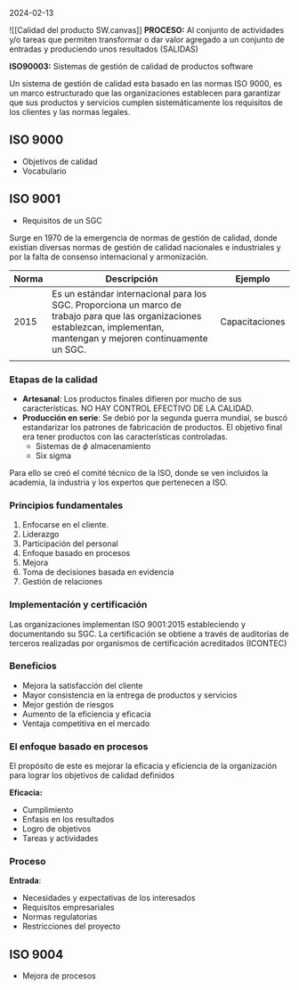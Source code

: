 2024-02-13

![[Calidad del producto SW.canvas]]
**PROCESO:** Al conjunto de actividades y/o tareas que permiten transformar o dar valor agregado a un conjunto de entradas y produciendo unos resultados (SALIDAS)

**ISO90003:** Sistemas de gestión de calidad de productos software

Un sistema de gestión de calidad esta basado en las normas ISO 9000, es un marco estructurado que las organizaciones establecen para garantizar que sus productos y servicios cumplen sistemáticamente los requisitos de los clientes y las normas legales.

## ISO 9000
- Objetivos de calidad
- Vocabulario
## ISO 9001
- Requisitos de un SGC

Surge en 1970 de la emergencia de normas de gestión de calidad, donde existían diversas normas de gestión de calidad nacionales e industriales y por la falta de consenso internacional y armonización.

| Norma | Descripción | Ejemplo |
| ---- | ---- | ---- |
| 2015 | Es un estándar internacional para los SGC. Proporciona un marco de trabajo para que las organizaciones establezcan, implementan, mantengan y mejoren continuamente un SGC. | Capacitaciones |
|  |  |  |
### Etapas de la calidad

- **Artesanal**: Los productos finales difieren por mucho de sus características. NO HAY CONTROL EFECTIVO DE LA CALIDAD.
- **Producción en serie**: Se debió por la segunda guerra mundial, se buscó estandarizar los patrones de fabricación de productos. El objetivo final era tener productos con las características controladas.
	- Sistemas de $\phi$ almacenamiento
	- Six sigma

Para ello se creó el comité técnico de la ISO, donde se ven incluidos la academia, la industria y los expertos que pertenecen a ISO.

### Principios fundamentales

1. Enfocarse en el cliente.
2. Liderazgo
3. Participación del personal
4. Enfoque basado en procesos
5. Mejora
6. Toma de decisiones basada en evidencia
7. Gestión de relaciones

### Implementación y certificación

Las organizaciones implementan ISO 9001:2015 estableciendo y documentando su SGC. La certificación se obtiene a través de auditorías de terceros realizadas por organismos de certificación acreditados (ICONTEC)

### Beneficios

- Mejora la satisfacción del cliente
- Mayor consistencia en la entrega de productos y servicios
- Mejor gestión de riesgos
- Aumento de la eficiencia y eficacia
- Ventaja competitiva en el mercado

### El enfoque basado en procesos

El propósito de este es mejorar la eficacia y eficiencia de la organización para lograr los objetivos de calidad definidos

**Eficacia:**
- Cumplimiento
- Enfasis en los resultados
- Logro de objetivos
- Tareas y actividades
### Proceso

**Entrada**:
- Necesidades y expectativas de los interesados
- Requisitos empresariales
- Normas regulatorias
- Restricciones del proyecto
## ISO 9004
- Mejora de procesos
